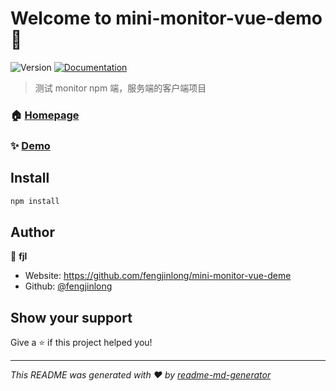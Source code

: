 # Welcome to mini-monitor-vue-demo 👋
![Version](https://img.shields.io/badge/version-1.0.0-blue.svg?cacheSeconds=2592000)
[![Documentation](https://img.shields.io/badge/documentation-yes-brightgreen.svg)](https://github.com/fengjinlong/mini-monitor-vue-deme)

> 测试 monitor npm 端，服务端的客户端项目

### 🏠 [Homepage](https://github.com/fengjinlong/mini-monitor-vue-deme)

### ✨ [Demo](https://github.com/fengjinlong/mini-monitor-vue-deme)

## Install

```sh
npm install
```

## Author

👤 **fjl**

* Website: https://github.com/fengjinlong/mini-monitor-vue-deme
* Github: [@fengjinlong](https://github.com/fengjinlong)

## Show your support

Give a ⭐️ if this project helped you!


***
_This README was generated with ❤️ by [readme-md-generator](https://github.com/kefranabg/readme-md-generator)_